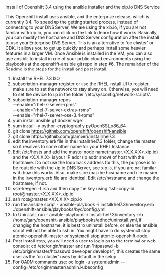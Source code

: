 Install of Openshift 3.4 using the ansible installer and the xip.io DNS Service

This Openshift install uses ansible, and the enterprise release, which is currently 3.4.  To speed up the getting started process, instead of connecting to your DNS Server, We are using the xip.io, if you are not familar with xip.io, you can click on the link to learn how it works.  Basically, you can modify the hostname and DNS Server configuration after the install to use your Enterprise DNS Server. This is an alternative to 'oc cluster' or CDK.  It allows you to get up quickly and perhaps install some heavier features in a larger VM.  Once Ansible is installed in the VM, you can also use ansible to install in one of your public cloud environments using the playbooks at the openshift-ansible git repo in step #6.  The remainder of the Readme is the steps for the install and post install.

1. Install the RHEL 7.3 ISO 
2. subscription-manager register or use the RHEL install UI to register, make sure to set the network to stay alway on.  Otherwise, you will need to set the device to up in the folder '/etc/sysconfig/network-scripts'.
3. subscription-manager repos \
     --enable="rhel-7-server-rpms" \
    --enable="rhel-7-server-extras-rpms" \
    --enable="rhel-7-server-ose-3.4-rpms"
4. yum install ansible git docker wget
5. yum install -y python-cryptography pyOpenSSL.x86_64
6. git clone https://github.com/openshift/openshift-ansible
7. git clone https://github.com/glamperi/installrhel7.3
8. edit the inventory.erb file in the installrhel7.3 folder, change the master so it resolves to some other name for your RHEL Instance.
9. Edit /etc/hosts and add the master node name(master.<X.X.X.X>.xip.io) and the <X.X.X.X> is your IP addr (ip addr show) of host with the hostname. Do not use the loop back address for this, the purpose is to be routable with the xip.io DNS Server, see xip.io, if you are not familar with how this works. Also, make sure that the hostname and the master in the inventory.erb file are identical. Edit /etc/hostname and change the hostname, if not.
10. ssh-keygen -t rsa and then copy the key using 'ssh-copy-id root@master.<X.X.X.X>.xip.io'
11. ssh root@master.<X.X.X.X>.xip.io 
12. run the ansible script - ansible-playbook -i  installrhel7.3/inventory.erb ./openshift-ansible/playbooks/byo/config.yml
13. to Uninstall, run -  ansible-playbook -i  installrhel7.3/inventory.erb /home/gary/openshift-ansible/playbooks/adhoc/uninstall.yml, if changing the hostname, it is best to uninstall before, or else the ansible script will not be able to ssh in.  You might have to do systemctl stop atomic-openshift-master or systemctl stop atomic-openshift-node.
14. Post Install step, you will need a user to login as to the terminal or web console: cd /etc/origin/master and run 'htpasswd -b /etc/origin/master/htpasswd developer developer', this creates the same user as the 'oc cluster' uses by default in the setup.
16. For OADM commands use: oc login -u system:admin --config=/etc/origin/master/admin.kubeconfig






